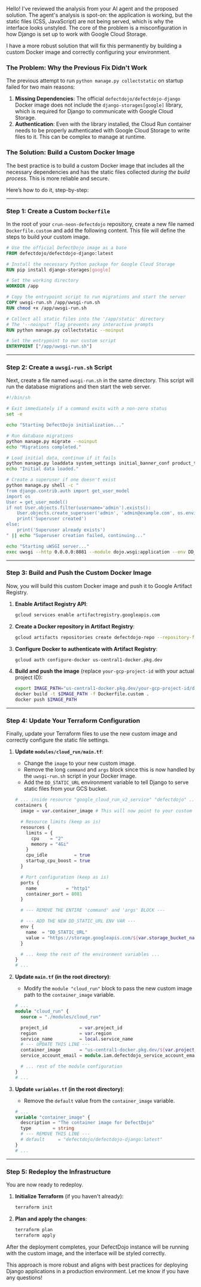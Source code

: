 Hello\! I've reviewed the analysis from your AI agent and the proposed solution. The agent's analysis is spot-on: the application is working, but the static files (CSS, JavaScript) are not being served, which is why the interface looks unstyled. The core of the problem is a misconfiguration in how Django is set up to work with Google Cloud Storage.

I have a more robust solution that will fix this permanently by building a custom Docker image and correctly configuring your environment.

### The Problem: Why the Previous Fix Didn't Work

The previous attempt to run `python manage.py collectstatic` on startup failed for two main reasons:

1.  **Missing Dependencies**: The official `defectdojo/defectdojo-django` Docker image does not include the `django-storages[google]` library, which is required for Django to communicate with Google Cloud Storage.
2.  **Authentication**: Even with the library installed, the Cloud Run container needs to be properly authenticated with Google Cloud Storage to write files to it. This can be complex to manage at runtime.

### The Solution: Build a Custom Docker Image

The best practice is to build a custom Docker image that includes all the necessary dependencies and has the static files collected *during the build process*. This is more reliable and secure.

Here’s how to do it, step-by-step:

-----

### Step 1: Create a Custom `Dockerfile`

In the root of your `crun-neon-defectdojo` repository, create a new file named `Dockerfile.custom` and add the following content. This file will define the steps to build your custom image.

```dockerfile
# Use the official DefectDojo image as a base
FROM defectdojo/defectdojo-django:latest

# Install the necessary Python package for Google Cloud Storage
RUN pip install django-storages[google]

# Set the working directory
WORKDIR /app

# Copy the entrypoint script to run migrations and start the server
COPY uwsgi-run.sh /app/uwsgi-run.sh
RUN chmod +x /app/uwsgi-run.sh

# Collect all static files into the '/app/static' directory
# The '--noinput' flag prevents any interactive prompts
RUN python manage.py collectstatic --noinput

# Set the entrypoint to our custom script
ENTRYPOINT ["/app/uwsgi-run.sh"]
```

-----

### Step 2: Create a `uwsgi-run.sh` Script

Next, create a file named `uwsgi-run.sh` in the same directory. This script will run the database migrations and then start the web server.

```bash
#!/bin/sh

# Exit immediately if a command exits with a non-zero status
set -e

echo "Starting DefectDojo initialization..."

# Run database migrations
python manage.py migrate --noinput
echo "Migrations completed."

# Load initial data, continue if it fails
python manage.py loaddata system_settings initial_banner_conf product_type test_type development_environment benchmark_type || echo "Initial data load failed, continuing..."
echo "Initial data loaded."

# Create a superuser if one doesn't exist
python manage.py shell -c "
from django.contrib.auth import get_user_model
import os
User = get_user_model()
if not User.objects.filter(username='admin').exists():
    User.objects.create_superuser('admin', 'admin@example.com', os.environ['DD_ADMIN_PASSWORD'])
    print('Superuser created')
else:
    print('Superuser already exists')
" || echo "Superuser creation failed, continuing..."

echo "Starting uWSGI server..."
exec uwsgi --http 0.0.0.0:8081 --module dojo.wsgi:application --env DD_INITIALIZE=true
```

-----

### Step 3: Build and Push the Custom Docker Image

Now, you will build this custom Docker image and push it to Google Artifact Registry.

1.  **Enable Artifact Registry API**:

    ```bash
    gcloud services enable artifactregistry.googleapis.com
    ```

2.  **Create a Docker repository in Artifact Registry**:

    ```bash
    gcloud artifacts repositories create defectdojo-repo --repository-format=docker --location=us-central1 --description="DefectDojo custom images"
    ```

3.  **Configure Docker to authenticate with Artifact Registry**:

    ```bash
    gcloud auth configure-docker us-central1-docker.pkg.dev
    ```

4.  **Build and push the image** (replace `your-gcp-project-id` with your actual project ID):

    ```bash
    export IMAGE_PATH="us-central1-docker.pkg.dev/your-gcp-project-id/defectdojo-repo/defectdojo-custom:latest"
    docker build -t $IMAGE_PATH -f Dockerfile.custom .
    docker push $IMAGE_PATH
    ```

-----

### Step 4: Update Your Terraform Configuration

Finally, update your Terraform files to use the new custom image and correctly configure the static file settings.

1.  **Update `modules/cloud_run/main.tf`**:

      * Change the `image` to your new custom image.
      * Remove the long `command` and `args` block since this is now handled by the `uwsgi-run.sh` script in your Docker image.
      * Add the `DD_STATIC_URL` environment variable to tell Django to serve static files from your GCS bucket.

    <!-- end list -->

    ```terraform
    # ... inside resource "google_cloud_run_v2_service" "defectdojo" ...
    containers {
      image = var.container_image # This will now point to your custom image

      # Resource limits (keep as is)
      resources {
        limits = {
          cpu    = "2"
          memory = "4Gi"
        }
        cpu_idle          = true
        startup_cpu_boost = true
      }

      # Port configuration (keep as is)
      ports {
        name           = "http1"
        container_port = 8081
      }

      # --- REMOVE THE ENTIRE 'command' and 'args' BLOCK ---

      # --- ADD THE NEW DD_STATIC_URL ENV VAR ---
      env {
        name  = "DD_STATIC_URL"
        value = "https://storage.googleapis.com/${var.storage_bucket_name}/static/"
      }

      # ... keep the rest of the environment variables ...
    }
    # ...
    ```

2.  **Update `main.tf` (in the root directory)**:

      * Modify the `module "cloud_run"` block to pass the new custom image path to the `container_image` variable.

    <!-- end list -->

    ```terraform
    # ...
    module "cloud_run" {
      source = "./modules/cloud_run"

      project_id            = var.project_id
      region                = var.region
      service_name          = local.service_name
      # --- UPDATE THIS LINE ---
      container_image       = "us-central1-docker.pkg.dev/${var.project_id}/defectdojo-repo/defectdojo-custom:latest"
      service_account_email = module.iam.defectdojo_service_account_email

      # ... rest of the module configuration
    }
    # ...
    ```

3.  **Update `variables.tf` (in the root directory)**:

      * Remove the `default` value from the `container_image` variable.

    <!-- end list -->

    ```terraform
    # ...
    variable "container_image" {
      description = "The container image for DefectDojo"
      type        = string
      # --- REMOVE THIS LINE ---
      # default     = "defectdojo/defectdojo-django:latest"
    }
    # ...
    ```

-----

### Step 5: Redeploy the Infrastructure

You are now ready to redeploy.

1.  **Initialize Terraform** (if you haven't already):
    ```bash
    terraform init
    ```
2.  **Plan and apply the changes**:
    ```bash
    terraform plan
    terraform apply
    ```

After the deployment completes, your DefectDojo instance will be running with the custom image, and the interface will be styled correctly.

This approach is more robust and aligns with best practices for deploying Django applications in a production environment. Let me know if you have any questions\!